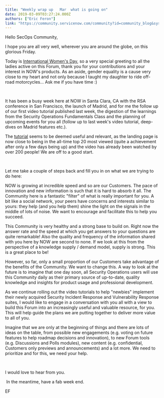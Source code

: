 ```yaml
---
title: "Weekly wrap up   Mar  what is going on"
date: 2019-03-09T03:27:24.000Z
authors: ["Eric Feron"]
link: "https://community.servicenow.com/community?id=community_blog&sys_id=971594cedb80330054250b55ca961906"
---
```

<p>Hello SecOps Community,</p>
<p>I hope you are all very well, wherever you are around the globe, on this glorious Friday.</p>
<p>Today is <a href="https://g.co/kgs/199EjK" rel="nofollow">International Women&#39;s Day</a>, so a very special greeting to all the ladies active on this Forum, thank you for your contributions and your interest in NOW&#39;s products. As an aside, gender equality is a cause very close to my heart and not only because I taught my daughter to ride off-road motorcycles... Ask me if you have time :) </p>
<p> </p>
<p>It has been a busy week here at NOW in Santa Clara, CA with the RSA conference in San Francisco, the launch of Madrid, and for me the follow up of our first video tutorial published last week, the digestion of the learnings from the Security Operations Fundamentals Class and the planning of upcoming events for you all (follow up to last week&#39;s video tutorial, deep-dives on Madrid features etc.).</p>
<p>The <a href="https://community.servicenow.com/community?id&#61;community_question&amp;sys_id&#61;c32c949fdba327c0b1b102d5ca9619ac" rel="nofollow">tutorial</a> seems to be deemed useful and relevant, as the landing page is now close to being in the all-time top 20 most viewed (quite a achievement after only a few days being up) and the video has already been watched by over 200 people! We are off to a good start.</p>
<p> </p>
<p>Let me take a couple of steps back and fill you in on what we are trying to do here:</p>
<p>NOW is growing at incredible speed and so are our Customers. The pace of innovation and new information is such that it is hard to absorb it all. The Community here is a fantastic &#34;filter&#34; of what is really important for you. A bit like a social network, your peers have concerns and interests similar to yours: they help (and you help them) shine the light on the signals in the middle of lots of noise. We want to encourage and facilitate this to help you succeed.</p>
<p>This Community is very healthy and a strong base to build on. Right now the answer rate and the speed at which you get answers to your questions are quite remarkable! Also the quality and frequency of the information shared with you here by NOW are second to none. If we look at this from the perspective of a knowledge supply / demand model, supply is strong. This is a great place to be!</p>
<p>However, so far, only a small proportion of our Customers take advantage of the benefits of the Community. We want to change this. A way to look at the future is to imagine that one day soon, all Security Operations users will use this Community daily as their primary source of up-to-date, quality knowledge and insights for product usage and professional development. </p>
<p>As we continue rolling out the video tutorials to help &#34;newbies&#34; implement their newly acquired Security Incident Response and Vulnerability Response suites, I would like to engage in a conversation with you all with a view to build this Forum into an increasingly useful and valuable resource, for you. This will help guide the plans we are putting together to deliver more value to all of you.</p>
<p>Imagine that we are only at the beginning of things and there are lots of ideas on the table, from possible new engagements (e.g. voting on future features to help roadmap decisions and innovation), to new Forum tools (e.g. Discussions and Polls modules), new content (e.g. confidential, Customers only previews and announcements) and a lot more. We need to prioritize and for this, we need your help.</p>
<p> </p>
<p>I would love to hear from you.</p>
<p> In the meantime, have a fab week end.</p>
<p>EF</p>